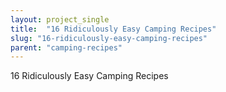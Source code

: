 ```yaml
---
layout: project_single
title:  "16 Ridiculously Easy Camping Recipes"
slug: "16-ridiculously-easy-camping-recipes"
parent: "camping-recipes"
---
```

16 Ridiculously Easy Camping Recipes